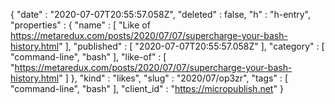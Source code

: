 {
  "date" : "2020-07-07T20:55:57.058Z",
  "deleted" : false,
  "h" : "h-entry",
  "properties" : {
    "name" : [ "Like of https://metaredux.com/posts/2020/07/07/supercharge-your-bash-history.html" ],
    "published" : [ "2020-07-07T20:55:57.058Z" ],
    "category" : [ "command-line", "bash" ],
    "like-of" : [ "https://metaredux.com/posts/2020/07/07/supercharge-your-bash-history.html" ]
  },
  "kind" : "likes",
  "slug" : "2020/07/op3zr",
  "tags" : [ "command-line", "bash" ],
  "client_id" : "https://micropublish.net"
}
